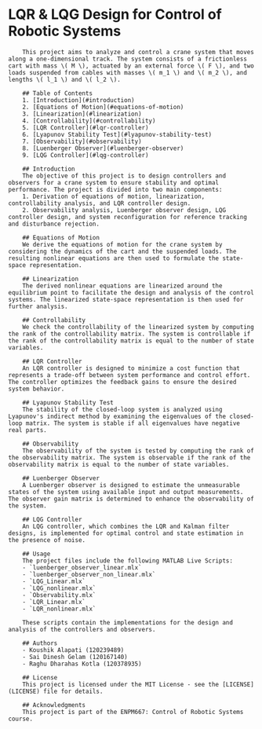 # LQR & LQG Design for Control of Robotic Systems

        This project aims to analyze and control a crane system that moves along a one-dimensional track. The system consists of a frictionless cart with mass \( M \), actuated by an external force \( F \), and two loads suspended from cables with masses \( m_1 \) and \( m_2 \), and lengths \( l_1 \) and \( l_2 \).

        ## Table of Contents
        1. [Introduction](#introduction)
        2. [Equations of Motion](#equations-of-motion)
        3. [Linearization](#linearization)
        4. [Controllability](#controllability)
        5. [LQR Controller](#lqr-controller)
        6. [Lyapunov Stability Test](#lyapunov-stability-test)
        7. [Observability](#observability)
        8. [Luenberger Observer](#luenberger-observer)
        9. [LQG Controller](#lqg-controller)

        ## Introduction
        The objective of this project is to design controllers and observers for a crane system to ensure stability and optimal performance. The project is divided into two main components:
        1. Derivation of equations of motion, linearization, controllability analysis, and LQR controller design.
        2. Observability analysis, Luenberger observer design, LQG controller design, and system reconfiguration for reference tracking and disturbance rejection.

        ## Equations of Motion
        We derive the equations of motion for the crane system by considering the dynamics of the cart and the suspended loads. The resulting nonlinear equations are then used to formulate the state-space representation.

        ## Linearization
        The derived nonlinear equations are linearized around the equilibrium point to facilitate the design and analysis of the control systems. The linearized state-space representation is then used for further analysis.

        ## Controllability
        We check the controllability of the linearized system by computing the rank of the controllability matrix. The system is controllable if the rank of the controllability matrix is equal to the number of state variables.

        ## LQR Controller
        An LQR controller is designed to minimize a cost function that represents a trade-off between system performance and control effort. The controller optimizes the feedback gains to ensure the desired system behavior.

        ## Lyapunov Stability Test
        The stability of the closed-loop system is analyzed using Lyapunov's indirect method by examining the eigenvalues of the closed-loop matrix. The system is stable if all eigenvalues have negative real parts.

        ## Observability
        The observability of the system is tested by computing the rank of the observability matrix. The system is observable if the rank of the observability matrix is equal to the number of state variables.

        ## Luenberger Observer
        A Luenberger observer is designed to estimate the unmeasurable states of the system using available input and output measurements. The observer gain matrix is determined to enhance the observability of the system.

        ## LQG Controller
        An LQG controller, which combines the LQR and Kalman filter designs, is implemented for optimal control and state estimation in the presence of noise.

        ## Usage
        The project files include the following MATLAB Live Scripts:
        - `luenberger_observer_linear.mlx`
        - `luenberger_observer_non_linear.mlx`
        - `LQG_Linear.mlx`
        - `LQG_nonlinear.mlx`
        - `Observability.mlx`
        - `LQR_Linear.mlx`
        - `LQR_nonlinear.mlx`

        These scripts contain the implementations for the design and analysis of the controllers and observers.

        ## Authors
        - Koushik Alapati (120239489)
        - Sai Dinesh Gelam (120167140)
        - Raghu Dharahas Kotla (120378935)

        ## License
        This project is licensed under the MIT License - see the [LICENSE](LICENSE) file for details.

        ## Acknowledgments
        This project is part of the ENPM667: Control of Robotic Systems course.
